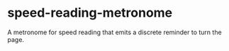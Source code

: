 # speed-reading-metronome
A metronome for speed reading that emits a discrete reminder to turn the page. 
